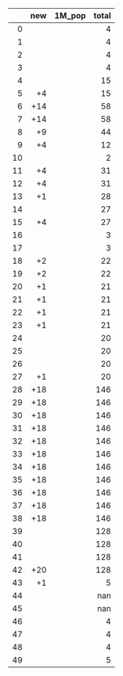 |    |   new | 1M_pop   |   total |
|---:|------:|:---------|--------:|
|  0 |       |          |       4 |
|  1 |       |          |       4 |
|  2 |       |          |       4 |
|  3 |       |          |       4 |
|  4 |       |          |      15 |
|  5 |    +4 |          |      15 |
|  6 |   +14 |          |      58 |
|  7 |   +14 |          |      58 |
|  8 |    +9 |          |      44 |
|  9 |    +4 |          |      12 |
| 10 |       |          |       2 |
| 11 |    +4 |          |      31 |
| 12 |    +4 |          |      31 |
| 13 |    +1 |          |      28 |
| 14 |       |          |      27 |
| 15 |    +4 |          |      27 |
| 16 |       |          |       3 |
| 17 |       |          |       3 |
| 18 |    +2 |          |      22 |
| 19 |    +2 |          |      22 |
| 20 |    +1 |          |      21 |
| 21 |    +1 |          |      21 |
| 22 |    +1 |          |      21 |
| 23 |    +1 |          |      21 |
| 24 |       |          |      20 |
| 25 |       |          |      20 |
| 26 |       |          |      20 |
| 27 |    +1 |          |      20 |
| 28 |   +18 |          |     146 |
| 29 |   +18 |          |     146 |
| 30 |   +18 |          |     146 |
| 31 |   +18 |          |     146 |
| 32 |   +18 |          |     146 |
| 33 |   +18 |          |     146 |
| 34 |   +18 |          |     146 |
| 35 |   +18 |          |     146 |
| 36 |   +18 |          |     146 |
| 37 |   +18 |          |     146 |
| 38 |   +18 |          |     146 |
| 39 |       |          |     128 |
| 40 |       |          |     128 |
| 41 |       |          |     128 |
| 42 |   +20 |          |     128 |
| 43 |    +1 |          |       5 |
| 44 |       |          |     nan |
| 45 |       |          |     nan |
| 46 |       |          |       4 |
| 47 |       |          |       4 |
| 48 |       |          |       4 |
| 49 |       |          |       5 |